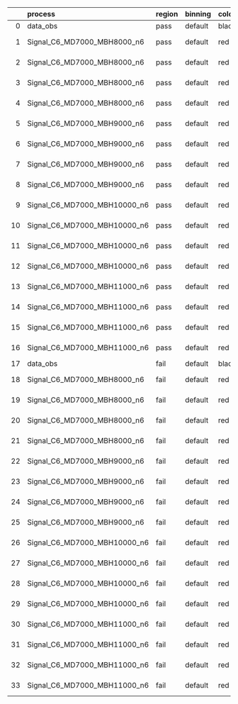|    | process                      | region   | binning   | color   | process_type   |   scale | variation   | source_filename                                                       | source_histname    | alias                        | title     |   combine_idx |     lnN |   shapes | syst_type   | direction   | variation_alias   |
|---:|:-----------------------------|:---------|:----------|:--------|:---------------|--------:|:------------|:----------------------------------------------------------------------|:-------------------|:-----------------------------|:----------|--------------:|--------:|---------:|:------------|:------------|:------------------|
|  0 | data_obs                     | pass     | default   | black   | DATA           |       1 | nominal     | ./histograms_for_2DAlphabet_v18//BH_Data.root                         | hpass              | Data                         | Data      |           nan | nan     |      nan | nan         | nan         | nan               |
|  1 | Signal_C6_MD7000_MBH8000_n6  | pass     | default   | red     | SIGNAL         |       1 | lumi        | ./histograms_for_2DAlphabet_v18//BH_Signal_C6_MD7000_MBH8000_n6.root  | hpass              | Signal_C6_MD7000_MBH8000_n6  | BH signal |           nan |   1.016 |      nan | lnN         | nan         | nan               |
|  2 | Signal_C6_MD7000_MBH8000_n6  | pass     | default   | red     | SIGNAL         |       1 | SVM         | ./histograms_for_2DAlphabet_v18//BH_Signal_C6_MD7000_MBH8000_n6.root  | hpass_SVMsyst_up   | Signal_C6_MD7000_MBH8000_n6  | BH signal |           nan | nan     |        1 | shapes      | Up          | SVMsyst           |
|  3 | Signal_C6_MD7000_MBH8000_n6  | pass     | default   | red     | SIGNAL         |       1 | SVM         | ./histograms_for_2DAlphabet_v18//BH_Signal_C6_MD7000_MBH8000_n6.root  | hpass_SVMsyst_down | Signal_C6_MD7000_MBH8000_n6  | BH signal |           nan | nan     |        1 | shapes      | Down        | SVMsyst           |
|  4 | Signal_C6_MD7000_MBH8000_n6  | pass     | default   | red     | SIGNAL         |       1 | nominal     | ./histograms_for_2DAlphabet_v18//BH_Signal_C6_MD7000_MBH8000_n6.root  | hpass              | Signal_C6_MD7000_MBH8000_n6  | BH signal |           nan | nan     |      nan | nan         | nan         | nan               |
|  5 | Signal_C6_MD7000_MBH9000_n6  | pass     | default   | red     | SIGNAL         |       1 | lumi        | ./histograms_for_2DAlphabet_v18//BH_Signal_C6_MD7000_MBH9000_n6.root  | hpass              | Signal_C6_MD7000_MBH9000_n6  | BH signal |           nan |   1.016 |      nan | lnN         | nan         | nan               |
|  6 | Signal_C6_MD7000_MBH9000_n6  | pass     | default   | red     | SIGNAL         |       1 | SVM         | ./histograms_for_2DAlphabet_v18//BH_Signal_C6_MD7000_MBH9000_n6.root  | hpass_SVMsyst_up   | Signal_C6_MD7000_MBH9000_n6  | BH signal |           nan | nan     |        1 | shapes      | Up          | SVMsyst           |
|  7 | Signal_C6_MD7000_MBH9000_n6  | pass     | default   | red     | SIGNAL         |       1 | SVM         | ./histograms_for_2DAlphabet_v18//BH_Signal_C6_MD7000_MBH9000_n6.root  | hpass_SVMsyst_down | Signal_C6_MD7000_MBH9000_n6  | BH signal |           nan | nan     |        1 | shapes      | Down        | SVMsyst           |
|  8 | Signal_C6_MD7000_MBH9000_n6  | pass     | default   | red     | SIGNAL         |       1 | nominal     | ./histograms_for_2DAlphabet_v18//BH_Signal_C6_MD7000_MBH9000_n6.root  | hpass              | Signal_C6_MD7000_MBH9000_n6  | BH signal |           nan | nan     |      nan | nan         | nan         | nan               |
|  9 | Signal_C6_MD7000_MBH10000_n6 | pass     | default   | red     | SIGNAL         |       1 | lumi        | ./histograms_for_2DAlphabet_v18//BH_Signal_C6_MD7000_MBH10000_n6.root | hpass              | Signal_C6_MD7000_MBH10000_n6 | BH signal |           nan |   1.016 |      nan | lnN         | nan         | nan               |
| 10 | Signal_C6_MD7000_MBH10000_n6 | pass     | default   | red     | SIGNAL         |       1 | SVM         | ./histograms_for_2DAlphabet_v18//BH_Signal_C6_MD7000_MBH10000_n6.root | hpass_SVMsyst_up   | Signal_C6_MD7000_MBH10000_n6 | BH signal |           nan | nan     |        1 | shapes      | Up          | SVMsyst           |
| 11 | Signal_C6_MD7000_MBH10000_n6 | pass     | default   | red     | SIGNAL         |       1 | SVM         | ./histograms_for_2DAlphabet_v18//BH_Signal_C6_MD7000_MBH10000_n6.root | hpass_SVMsyst_down | Signal_C6_MD7000_MBH10000_n6 | BH signal |           nan | nan     |        1 | shapes      | Down        | SVMsyst           |
| 12 | Signal_C6_MD7000_MBH10000_n6 | pass     | default   | red     | SIGNAL         |       1 | nominal     | ./histograms_for_2DAlphabet_v18//BH_Signal_C6_MD7000_MBH10000_n6.root | hpass              | Signal_C6_MD7000_MBH10000_n6 | BH signal |           nan | nan     |      nan | nan         | nan         | nan               |
| 13 | Signal_C6_MD7000_MBH11000_n6 | pass     | default   | red     | SIGNAL         |       1 | lumi        | ./histograms_for_2DAlphabet_v18//BH_Signal_C6_MD7000_MBH11000_n6.root | hpass              | Signal_C6_MD7000_MBH11000_n6 | BH signal |           nan |   1.016 |      nan | lnN         | nan         | nan               |
| 14 | Signal_C6_MD7000_MBH11000_n6 | pass     | default   | red     | SIGNAL         |       1 | SVM         | ./histograms_for_2DAlphabet_v18//BH_Signal_C6_MD7000_MBH11000_n6.root | hpass_SVMsyst_up   | Signal_C6_MD7000_MBH11000_n6 | BH signal |           nan | nan     |        1 | shapes      | Up          | SVMsyst           |
| 15 | Signal_C6_MD7000_MBH11000_n6 | pass     | default   | red     | SIGNAL         |       1 | SVM         | ./histograms_for_2DAlphabet_v18//BH_Signal_C6_MD7000_MBH11000_n6.root | hpass_SVMsyst_down | Signal_C6_MD7000_MBH11000_n6 | BH signal |           nan | nan     |        1 | shapes      | Down        | SVMsyst           |
| 16 | Signal_C6_MD7000_MBH11000_n6 | pass     | default   | red     | SIGNAL         |       1 | nominal     | ./histograms_for_2DAlphabet_v18//BH_Signal_C6_MD7000_MBH11000_n6.root | hpass              | Signal_C6_MD7000_MBH11000_n6 | BH signal |           nan | nan     |      nan | nan         | nan         | nan               |
| 17 | data_obs                     | fail     | default   | black   | DATA           |       1 | nominal     | ./histograms_for_2DAlphabet_v18//BH_Data.root                         | hfail              | Data                         | Data      |           nan | nan     |      nan | nan         | nan         | nan               |
| 18 | Signal_C6_MD7000_MBH8000_n6  | fail     | default   | red     | SIGNAL         |       1 | lumi        | ./histograms_for_2DAlphabet_v18//BH_Signal_C6_MD7000_MBH8000_n6.root  | hfail              | Signal_C6_MD7000_MBH8000_n6  | BH signal |           nan |   1.016 |      nan | lnN         | nan         | nan               |
| 19 | Signal_C6_MD7000_MBH8000_n6  | fail     | default   | red     | SIGNAL         |       1 | SVM         | ./histograms_for_2DAlphabet_v18//BH_Signal_C6_MD7000_MBH8000_n6.root  | hfail_SVMsyst_up   | Signal_C6_MD7000_MBH8000_n6  | BH signal |           nan | nan     |        1 | shapes      | Up          | SVMsyst           |
| 20 | Signal_C6_MD7000_MBH8000_n6  | fail     | default   | red     | SIGNAL         |       1 | SVM         | ./histograms_for_2DAlphabet_v18//BH_Signal_C6_MD7000_MBH8000_n6.root  | hfail_SVMsyst_down | Signal_C6_MD7000_MBH8000_n6  | BH signal |           nan | nan     |        1 | shapes      | Down        | SVMsyst           |
| 21 | Signal_C6_MD7000_MBH8000_n6  | fail     | default   | red     | SIGNAL         |       1 | nominal     | ./histograms_for_2DAlphabet_v18//BH_Signal_C6_MD7000_MBH8000_n6.root  | hfail              | Signal_C6_MD7000_MBH8000_n6  | BH signal |           nan | nan     |      nan | nan         | nan         | nan               |
| 22 | Signal_C6_MD7000_MBH9000_n6  | fail     | default   | red     | SIGNAL         |       1 | lumi        | ./histograms_for_2DAlphabet_v18//BH_Signal_C6_MD7000_MBH9000_n6.root  | hfail              | Signal_C6_MD7000_MBH9000_n6  | BH signal |           nan |   1.016 |      nan | lnN         | nan         | nan               |
| 23 | Signal_C6_MD7000_MBH9000_n6  | fail     | default   | red     | SIGNAL         |       1 | SVM         | ./histograms_for_2DAlphabet_v18//BH_Signal_C6_MD7000_MBH9000_n6.root  | hfail_SVMsyst_up   | Signal_C6_MD7000_MBH9000_n6  | BH signal |           nan | nan     |        1 | shapes      | Up          | SVMsyst           |
| 24 | Signal_C6_MD7000_MBH9000_n6  | fail     | default   | red     | SIGNAL         |       1 | SVM         | ./histograms_for_2DAlphabet_v18//BH_Signal_C6_MD7000_MBH9000_n6.root  | hfail_SVMsyst_down | Signal_C6_MD7000_MBH9000_n6  | BH signal |           nan | nan     |        1 | shapes      | Down        | SVMsyst           |
| 25 | Signal_C6_MD7000_MBH9000_n6  | fail     | default   | red     | SIGNAL         |       1 | nominal     | ./histograms_for_2DAlphabet_v18//BH_Signal_C6_MD7000_MBH9000_n6.root  | hfail              | Signal_C6_MD7000_MBH9000_n6  | BH signal |           nan | nan     |      nan | nan         | nan         | nan               |
| 26 | Signal_C6_MD7000_MBH10000_n6 | fail     | default   | red     | SIGNAL         |       1 | lumi        | ./histograms_for_2DAlphabet_v18//BH_Signal_C6_MD7000_MBH10000_n6.root | hfail              | Signal_C6_MD7000_MBH10000_n6 | BH signal |           nan |   1.016 |      nan | lnN         | nan         | nan               |
| 27 | Signal_C6_MD7000_MBH10000_n6 | fail     | default   | red     | SIGNAL         |       1 | SVM         | ./histograms_for_2DAlphabet_v18//BH_Signal_C6_MD7000_MBH10000_n6.root | hfail_SVMsyst_up   | Signal_C6_MD7000_MBH10000_n6 | BH signal |           nan | nan     |        1 | shapes      | Up          | SVMsyst           |
| 28 | Signal_C6_MD7000_MBH10000_n6 | fail     | default   | red     | SIGNAL         |       1 | SVM         | ./histograms_for_2DAlphabet_v18//BH_Signal_C6_MD7000_MBH10000_n6.root | hfail_SVMsyst_down | Signal_C6_MD7000_MBH10000_n6 | BH signal |           nan | nan     |        1 | shapes      | Down        | SVMsyst           |
| 29 | Signal_C6_MD7000_MBH10000_n6 | fail     | default   | red     | SIGNAL         |       1 | nominal     | ./histograms_for_2DAlphabet_v18//BH_Signal_C6_MD7000_MBH10000_n6.root | hfail              | Signal_C6_MD7000_MBH10000_n6 | BH signal |           nan | nan     |      nan | nan         | nan         | nan               |
| 30 | Signal_C6_MD7000_MBH11000_n6 | fail     | default   | red     | SIGNAL         |       1 | lumi        | ./histograms_for_2DAlphabet_v18//BH_Signal_C6_MD7000_MBH11000_n6.root | hfail              | Signal_C6_MD7000_MBH11000_n6 | BH signal |           nan |   1.016 |      nan | lnN         | nan         | nan               |
| 31 | Signal_C6_MD7000_MBH11000_n6 | fail     | default   | red     | SIGNAL         |       1 | SVM         | ./histograms_for_2DAlphabet_v18//BH_Signal_C6_MD7000_MBH11000_n6.root | hfail_SVMsyst_up   | Signal_C6_MD7000_MBH11000_n6 | BH signal |           nan | nan     |        1 | shapes      | Up          | SVMsyst           |
| 32 | Signal_C6_MD7000_MBH11000_n6 | fail     | default   | red     | SIGNAL         |       1 | SVM         | ./histograms_for_2DAlphabet_v18//BH_Signal_C6_MD7000_MBH11000_n6.root | hfail_SVMsyst_down | Signal_C6_MD7000_MBH11000_n6 | BH signal |           nan | nan     |        1 | shapes      | Down        | SVMsyst           |
| 33 | Signal_C6_MD7000_MBH11000_n6 | fail     | default   | red     | SIGNAL         |       1 | nominal     | ./histograms_for_2DAlphabet_v18//BH_Signal_C6_MD7000_MBH11000_n6.root | hfail              | Signal_C6_MD7000_MBH11000_n6 | BH signal |           nan | nan     |      nan | nan         | nan         | nan               |